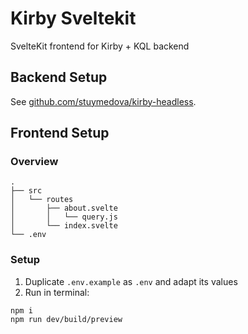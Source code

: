 # Kirby Sveltekit

SvelteKit frontend for Kirby + KQL backend

## Backend Setup

See [github.com/stuymedova/kirby-headless](https://github.com/stuymedova/kirby-headless).

## Frontend Setup

### Overview

```
.
├── src
│   └── routes
│       ├── about.svelte
│       │   └── query.js
│       └── index.svelte
└── .env      
```

### Setup

1. Duplicate `.env.example` as `.env` and adapt its values
2. Run in terminal:
```shell
npm i
npm run dev/build/preview
```

